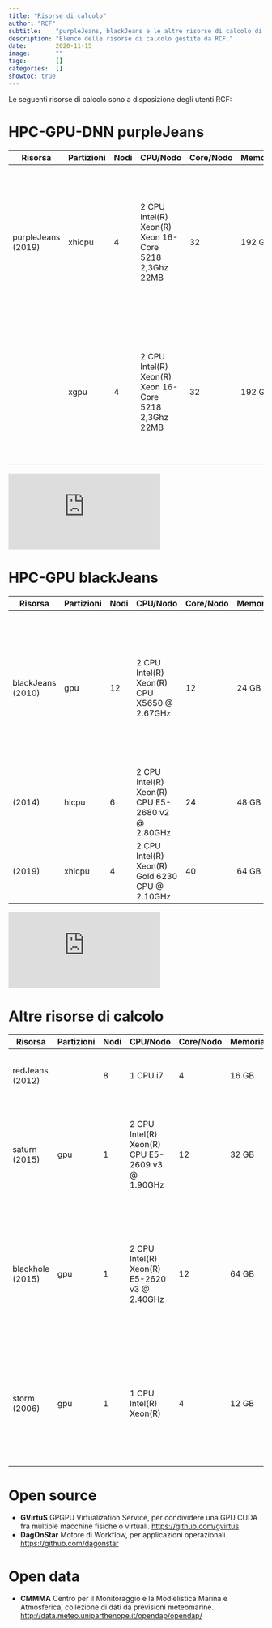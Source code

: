 ```yaml
---
title: "Risorse di calcolo"
author: "RCF"
subtitle:    "purpleJeans, blackJeans e le altre risorse di calcolo di RCF"
description: "Elenco delle risorse di calcolo gestite da RCF."
date:        2020-11-15
image:       ""
tags:        []
categories:  []
showtoc: true
---
```


Le seguenti risorse di calcolo sono a disposizione degli utenti RCF:

# HPC-GPU-DNN purpleJeans

| Risorsa           | Partizioni | Nodi | CPU/Nodo                                             | Core/Nodo | Memoria/Nodo   | Note                                                                       |
|-------------------|------------|------|------------------------------------------------------|-----------|----------------|-------------------------------------------------------------------------------------------------------------------------|
| purpleJeans (2019)| xhicpu     |    4 | 2 CPU Intel(R) Xeon(R) Xeon 16-Core 5218 2,3Ghz 22MB |        32 |         192 GB | Cluster dedicato alla ricerca nell’ambito del machine learning e big data. Mellanox CX4 VPI SinglePort FDR IB 56Gb/s x16. |
|                   | xgpu       |    4 | 2 CPU Intel(R) Xeon(R) Xeon 16-Core 5218 2,3Ghz 22MB |        32 |         192 GB | 4 GPU  (NVLINK) NVIDIA Tesla V100 32GB SXM2. Infiniband Mellanox CX4 VPI SinglePort FDR IB 56Gb/s x16. |

![purpleJeans](http://purplejeans.uniparthenope.it/ganglia/stacked.php?m=load_one&c=Purplejeans-UniParthenope&r=hour)

# HPC-GPU blackJeans

| Risorsa           | Partizioni | Nodi | CPU/Nodo                                             | Core/Nodo | Memoria/Nodo   | Note                                                                       |
|-------------------|------------|------|------------------------------------------------------|-----------|----------------|-------------------------------------------------------------------------------------------------------------------------|
| blackJeans (2010) | gpu        |   12 | 2  CPU Intel(R) Xeon(R) CPU X5650 @ 2.67GHz          |        12 |          24 GB | Cluster dedicato alla produzione di simulazioni e previsioni meteorologiche, oceanografiche, dispersione di inquinanti in aria e acqua. 1 GPU  NVIDIA Tesla 2050. Infiniband Mellanox 40 Gb. |
|            (2014) | hicpu      |    6 | 2 CPU Intel(R) Xeon(R) CPU E5-2680 v2 @ 2.80GHz      |        24 |          48 GB | Infiniband Mellanox 40 Gb. |
|            (2019) | xhicpu     |    4 | 2 CPU Intel(R) Xeon(R) Gold 6230 CPU @ 2.10GHz       |        40 |          64 GB | Infiniband Mellanox 40 Gb. |

![purpleJeans](http://blackjeans.uniparthenope.it/ganglia/stacked.php?m=load_one&c=Blackjeans-UniParthenope&r=hour)

# Altre risorse di calcolo

| Risorsa           | Partizioni | Nodi | CPU/Nodo                                             | Core/Nodo | Memoria/Nodo   | Note                                                                       |
|-------------------|------------|------|------------------------------------------------------|-----------|----------------|-------------------------------------------------------------------------------------------------------------------------|
| redJeans (2012)   |            |    8 | 1 CPU i7                                             |         4 |          16 GB | Cluster Beowulf dedicato alla didattica. |
| saturn (2015)     | gpu        |    1 | 2 CPU Intel(R) Xeon(R) CPU E5-2609 v3 @ 1.90GHz      |        12 |          32 GB | Macchina dedicata alla didattica e alla ricerca prototipale. 2 GPU GeForce GTX Titan X 12GB. |
| blackhole (2015)  | gpu        |    1 | 2 CPU Intel(R) Xeon(R) E5-2620 v3 @ 2.40GHz          |        12 |          64 GB | Macchina dedicata alla didattica e alla ricerca prototipale. 1 GPU GeForce GTX Titan X 12GB. 1 GPU Quadro K4200. |
| storm (2006)      | gpu        |    1 | 1 CPU Intel(R) Xeon(R)                               |         4 |          12 GB | Macchina dedicata alla didattica e alla ricerca prototipale. 2 GPU NVIDIA Tesla 1060. 1 GPU Quadro |

# Open source

* **GVirtuS** GPGPU Virtualization Service, per condividere una GPU CUDA fra multiple macchine fisiche o virtuali.  https://github.com/gvirtus
* **DagOnStar** Motore di Workflow, per applicazioni operazionali. https://github.com/dagonstar

# Open data

* **CMMMA** Centro per il Monitoraggio e la Modlelistica Marina e Atmosferica, collezione di dati da previsioni meteomarine. http://data.meteo.uniparthenope.it/opendap/opendap/
